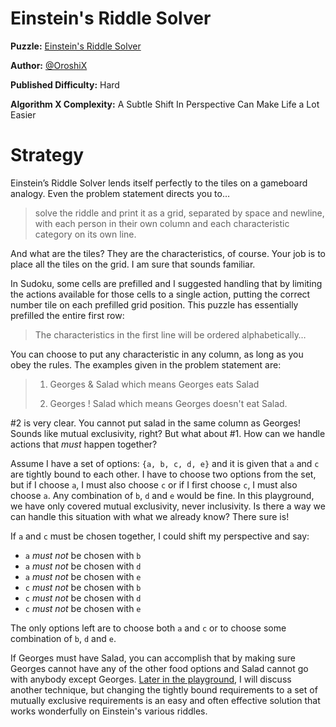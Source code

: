 # Einstein's Riddle Solver

__Puzzle:__ [Einstein's Riddle Solver](https://www.codingame.com/training/hard/einsteins-riddle-solver)

__Author:__ [@OroshiX](https://www.codingame.com/profile/045d3b89723c9acafb728c9fd1d8cb297970931)

__Published Difficulty:__ Hard

__Algorithm X Complexity:__ A Subtle Shift In Perspective Can Make Life a Lot Easier

# Strategy

Einstein’s Riddle Solver lends itself perfectly to the tiles on a gameboard analogy. Even the problem statement directs you to…

>solve the riddle and print it as a grid, separated by space and newline, with each person in their own column and each characteristic category on its own line.

And what are the tiles? They are the characteristics, of course. Your job is to place all the tiles on the grid. I am sure that sounds familiar.

In Sudoku, some cells are prefilled and I suggested handling that by limiting the actions available for those cells to a single action, putting the correct number tile on each prefilled grid position. This puzzle has essentially prefilled the entire first row:

>The characteristics in the first line will be ordered alphabetically…

You can choose to put any characteristic in any column, as long as you obey the rules. The examples given in the problem statement are:

>1. Georges & Salad which means Georges eats Salad
>
>1. Georges ! Salad which means Georges doesn't eat Salad.

#2 is very clear. You cannot put salad in the same column as Georges! Sounds like mutual exclusivity, right? But what about #1. How can we handle actions that _must_ happen together?

Assume I have a set of options: `{a, b, c, d, e}` and it is given that `a` and `c` are tightly bound to each other. I have to choose two options from the set, but if I choose `a`, I must also choose `c` or if I first choose `c`, I must also choose `a`. Any combination of `b`, `d` and `e` would be fine. In this playground, we have only covered mutual exclusivity, never inclusivity. Is there a way we can handle this situation with what we already know? There sure is!

If `a` and `c` must be chosen together, I could shift my perspective and say:

* `a` _must not_ be chosen with `b`
* `a` _must not_ be chosen with `d`
* `a` _must not_ be chosen with `e`
* `c` _must not_ be chosen with `b`
* `c` _must not_ be chosen with `d`
* `c` _must not_ be chosen with `e`

The only options left are to choose both `a` and `c` or to choose some combination of  `b`, `d` and `e`.

If Georges must have Salad, you can accomplish that by making sure Georges cannot have any of the other food options and Salad cannot go with anybody except Georges. [Later in the playground](all-or-none-sets-of-events), I will discuss another technique, but changing the tightly bound requirements to a set of mutually exclusive requirements is an easy and often effective solution that works wonderfully on Einstein's various riddles.
